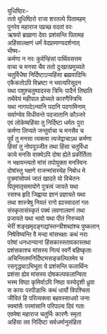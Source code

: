 युधिष्ठिरः-  
ततो युधिष्ठिरो राजा शरतल्पे पितामहम्  
पुनरेव महाराज पप्रच्छ वदतां वरः  
ऋषयो ब्राह्मणा देवाः प्रशंसन्ति पितामह  
अहिंसालक्षणं धर्मं वेदप्रामाण्यदर्शनात्  
भीष्मः-  
कर्मणा न नरः कुर्वन्हिंसां पार्थिवसत्तम  
वाचा च मनसा चैव ततो दुःखात्प्रमुच्यते  
चतुर्विधैषा निर्दिष्टाऽप्यहिंसा ब्रह्मवादिभिः  
एकैकतोऽपि विभ्रष्टा न भवत्यरिसूदन  
यथा पशुश्चतुष्पादस्स त्रिभिः पादैर्न तिष्ठति  
तथैवेयं महीपाल प्रोच्यते कारणैस्त्रिभिः  
यथा नागपदेऽन्यानि पदानि पदगामिनाम्  
सर्वाण्येव विधीयन्ते पदजातानि कौञ्जरे  
एवं लोकेष्वहिंसा तु निर्दिष्टा धर्मतः पुरा  
कर्मणा लिप्यते जन्तुर्वाचा च मनसैव च  
पूर्वं तु मनसा त्यक्त्वा त्यजेद्वाचाऽथ कर्मणा  
हिंसां तु नोपयुञ्जीत तथा हिंसा चतुर्विधा  
काये मनसि वाक्येऽपि दोषा ह्येते प्रकीर्तिताः  
न भक्षयन्त्यतो मांसं तपोयुक्ता मनस्विनः  
दोषांस्तु भक्षणे राजन्मांसस्येह निबोध मे  
पुत्रमांसोपमं जातं खादते यो विचेतनः  
पितृमातृसमायोगे पुत्रत्वं जायते यथा  
रसश्च हृदि जिह्वाया ज्ञानं प्रज्ञायते यथा  
तथा शास्त्रेषु नियतं रागो ह्यास्वादतां गतः  
संस्कृतासंस्कृतं पक्वं लवणालवणं तथा  
प्रजायते यथा भावो यथा पीतं निरुच्यते  
भेरीं शङ्खमृदङ्गद्यांस्तन्त्रीशब्दांश्च पुष्कलान्  
निषेविष्यन्ति वै मन्दा मांसभक्षाः कथं नराः  
परेषां धनधान्यानां हिंसकास्स्तावकास्तथा  
प्रशंसकाश्च मांसस्य नित्यं स्वर्गे बहिष्कृताः  
अचिन्तितमनिर्दिष्टमसङ्कल्पितमेव च  
रसगृद्ध्याऽभिभूता ये प्रशंसन्ति फलार्थिनः  
प्रशंसा ह्येव मांसस्य दोषकल्पफलान्विता  
भस्म विष्ठा कृमिर्वाऽपि निष्ठा यस्येदृशी ध्रुवा  
स कायः परपीडाभिः कथं धार्यो विपश्चिता  
जीवितं हि परित्यक्त्वा बहवस्साधवो जनाः  
स्वमांसैः परमांसानि परिपाल्य दिवं गताः  
एवमेषा महाराज चतुर्भिः कारणैः स्मृता  
अहिंसा तव निर्दिष्टा सर्वधर्मानुसंहिता   
